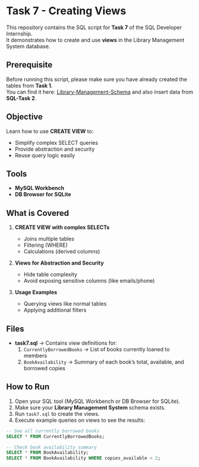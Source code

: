 # Task 7 - Creating Views

This repository contains the SQL script for **Task 7** of the SQL Developer Internship.  
It demonstrates how to create and use **views** in the Library Management System database.

## Prerequisite
Before running this script, please make sure you have already created the tables from **Task 1**.  
You can find it here: [Library-Management-Schema](https://github.com/aasritha-atluri/Library-Management-Schema) and also insert data from **SQL-Task 2**.


## Objective
Learn how to use **CREATE VIEW** to:
- Simplify complex SELECT queries  
- Provide abstraction and security  
- Reuse query logic easily  


## Tools
- **MySQL Workbench**  
- **DB Browser for SQLite**  


## What is Covered

1. **CREATE VIEW with complex SELECTs**
   - Joins multiple tables
   - Filtering (WHERE)
   - Calculations (derived columns)

2. **Views for Abstraction and Security**
   - Hide table complexity
   - Avoid exposing sensitive columns (like emails/phone)

3. **Usage Examples**
   - Querying views like normal tables  
   - Applying additional filters


## Files
- **task7.sql** → Contains view definitions for:
  1. `CurrentlyBorrowedBooks` → List of books currently loaned to members
  2. `BookAvailability` → Summary of each book’s total, available, and borrowed copies  


## How to Run

1. Open your SQL tool (MySQL Workbench or DB Browser for SQLite).  
2. Make sure your **Library Management System** schema exists.  
3. Run `task7.sql` to create the views.  
4. Execute example queries on views to see the results:

```sql
-- See all currently borrowed books
SELECT * FROM CurrentlyBorrowedBooks;

-- Check book availability summary
SELECT * FROM BookAvailability;
SELECT * FROM BookAvailability WHERE copies_available < 2;

